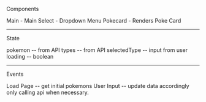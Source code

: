 Components

Main - Main
Select - Dropdown Menu 
Pokecard - Renders Poke Card

---

State 

pokemon -- from API
types -- from API
selectedType -- input from user
loading -- boolean

---

Events

Load Page -- get initial pokemons
User Input -- update data accordingly only calling api when necessary.

